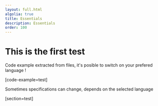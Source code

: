 ```yaml
---
layout: full.html
algolia: true
title: Essentials
description: Essentials
order: 100
---
```


# This is the first test

Code example extracted from files, it's posible to switch on your prefered language !

[code-example=test]

Sometimes specifications can change, depends on the selected language

[section=test]
